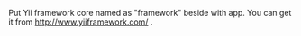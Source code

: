 Put Yii framework core named as "framework" beside with app.
You can get it from http://www.yiiframework.com/ .

